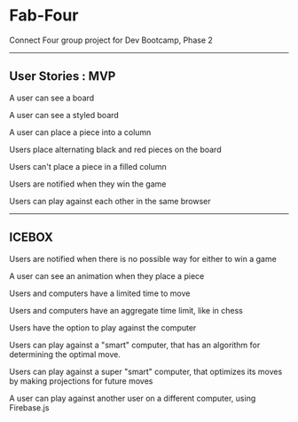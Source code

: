 # Fab-Four
Connect Four group project for Dev Bootcamp, Phase 2

-----
User Stories : MVP
---------

A user can see a board

A user can see a styled board

A user can place a piece into a column

Users place alternating black and red pieces on the board

Users can't place a piece in a filled column

Users are notified when they win the game

Users can play against each other in the same browser

--------
ICEBOX
-------
Users are notified when there is no possible way for either to win a game

A user can see an animation when they place a piece

Users and computers have a limited time to move

Users and computers have an aggregate time limit, like in chess

Users have the option to play against the computer

Users can play against a "smart" computer, that has an algorithm for determining the optimal move.

Users can play against a super "smart" computer, that optimizes its moves by making projections for future moves

A user can play against another user on a different computer, using Firebase.js




